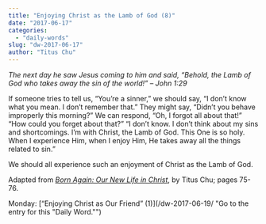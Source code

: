 ```yaml
---
title: "Enjoying Christ as the Lamb of God (8)"
date: "2017-06-17"
categories: 
  - "daily-words"
slug: "dw-2017-06-17"
author: "Titus Chu"
---
```


_The next day he saw Jesus coming to him and said, “Behold, the Lamb of God who takes away the sin of the world!”_ _– John 1:29_

If someone tries to tell us, “You’re a sinner,” we should say, “I don’t know what you mean. I don’t remember that.” They might say, “Didn’t you behave improperly this morning?” We can respond, “Oh, I forgot all about that!” “How could you forget about that?” “I don’t know. I don’t think about my sins and shortcomings. I’m with Christ, the Lamb of God. This One is so holy. When I experience Him, when I enjoy Him, He takes away all the things related to sin.”

We should all experience such an enjoyment of Christ as the Lamb of God.

Adapted from _[Born Again: Our New Life in Christ](/book-born-again/ "Go to the listing for this book.")_, by Titus Chu; pages 75-76.

Monday: [“Enjoying Christ as Our Friend” (1)](/dw-2017-06-19/ "Go to the entry for this "Daily Word."")
